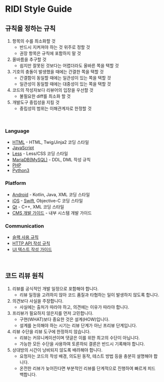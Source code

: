 # RIDI Style Guide

## 규칙을 정하는 규칙

1. 항목의 수를 최소화할 것
   - 반드시 지켜져야 하는 것 위주로 정할 것
   - 권장 항목은 규칙에 포함하지 말 것
2. 올바름을 추구할 것
   - 쉽지만 잘못된 것보다는 어렵더라도 올바른 쪽을 택할 것
3. 기호의 충돌이 발생했을 때에는 간결한 쪽을 택할 것
   - 간결함이 동일할 때에는 일관성이 있는 쪽을 택할 것
   - 일관성이 동일할 때에는 대중성이 있는 쪽을 택할 것
4. 코드의 작성자보다 리뷰어의 입장을 우선할 것
   - 불필요한 diff를 최소화 할 것
5. 개발도구 중립성을 지킬 것
   - 중립성의 범위는 이해관계자로 한정할 것

<br>

### Language

- [HTML](HTML.md) - HTML, Twig/Jinja2 코딩 스타일
- [JavaScript](JavaScript)
- [Less](Less.md) - Less/CSS 코딩 스타일
- [MariaDB(MySQL)](MariaDB(MySQL).md) - DDL, DML 작성 규칙
- [PHP](PHP)
- [Python3](Python)


### Platform

- [Android](Android.md) - Kotlin, Java, XML 코딩 스타일
- [iOS](iOS.md) - [Swift](Swift), Objective-C 코딩 스타일
- [Qt](Qt.md) - C++, XML 코딩 스타일
- [CMS 개발 가이드](CMS.md) - 내부 시스템 개발 가이드


### Communication

- [슬랙 사용 규칙](Slack.md)
- [HTTP API 작성 규칙](API.md)
- [UI 텍스트 작성 가이드](UI/Text.md)


<br>

## 코드 리뷰 원칙

1. 리뷰를 공식적인 개발 일정으로 포함해야 합니다.
   - 리뷰 일정을 고려하지 않아 코드 품질과 타협하는 일이 발생하지 않도록 합니다.
2. 의견보다 사실을 주장합니다.
   - 사실에는 출처가 따라야 하고, 의견에는 이유가 따라야 합니다.
3. 프리뷰가 필요하지 않은지를 먼저 고민합니다.
   - 구현(WHAT)보다 중요한 것은 설계(HOW)입니다.
   - 설계를 논의해야 하는 시기는 리뷰 단계가 아닌 프리뷰 단계입니다.
4. 리뷰 수단을 리뷰 도구에 한정하지 않습니다.
   - 리뷰는 커뮤니케이션이며 댓글은 이를 위한 최고의 수단이 아닙니다.
   - 가능한 모든 수단을 사용하여 토론하되 결론은 반드시 기록해야 합니다.
5. 상대방의 시간이 낭비되지 않도록 배려해야 합니다.
   - 요청자는 코드의 작성 배경, 의도된 동작, 테스트 방법 등을 충분히 설명해야 합니다.
   - 온전한 리뷰가 늦어진다면 부분적인 리뷰를 단계적으로 진행하여 빠르게 피드백합니다.
